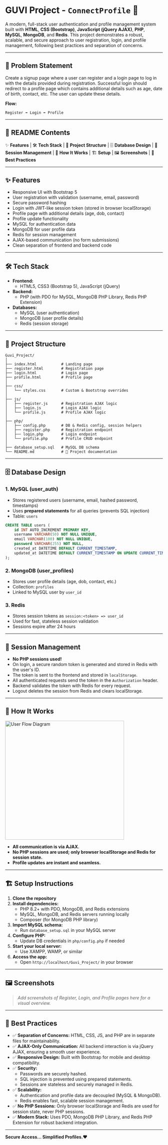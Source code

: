 # GUVI Project - `ConnectProfile` 🚀

A modern, full-stack user authentication and profile management system built with **HTML**, **CSS (Bootstrap)**, **JavaScript (jQuery AJAX)**, **PHP**, **MySQL**, **MongoDB**, and **Redis**. This project demonstrates a robust, scalable, and secure approach to user registration, login, and profile management, following best practices and separation of concerns.

---

## 📝 Problem Statement

Create a signup page where a user can register and a login page to log in with the details provided during registration. Successful login should redirect to a profile page which contains additional details such as age, date of birth, contact, etc. The user can update these details.

**Flow:**
```
Register ➡️ Login ➡️ Profile
```

---

## 🧭 README Contents

✨ **Features**  |  🛠️ **Tech Stack**  |  📁 **Project Structure**  |  🗄️ **Database Design**  |  🔐 **Session Management**  |  🧩 **How It Works**  |  🏗️ **Setup**  |  🖼️ **Screenshots**  |  🏅 **Best Practices**

---

## ✨ Features
- Responsive UI with Bootstrap 5
- User registration with validation (username, email, password)
- Secure password hashing
- Login with JWT-like session token (stored in browser localStorage)
- Profile page with additional details (age, dob, contact)
- Profile update functionality
- MySQL for authentication data
- MongoDB for user profile data
- Redis for session management
- AJAX-based communication (no form submissions)
- Clean separation of frontend and backend code

---

## 🛠️ Tech Stack
- **Frontend:**
  - HTML5, CSS3 (Bootstrap 5), JavaScript (jQuery)
- **Backend:**
  - PHP (with PDO for MySQL, MongoDB PHP Library, Redis PHP Extension)
- **Databases:**
  - MySQL (user authentication)
  - MongoDB (user profile details)
  - Redis (session storage)

---

## 📁 Project Structure
```
Guvi_Project/
│
├── index.html           # Landing page
├── register.html        # Registration page
├── login.html           # Login page
├── profile.html         # Profile page
│
├── css/
│   └── styles.css       # Custom & Bootstrap overrides
│
├── js/
│   ├── register.js      # Registration AJAX logic
│   ├── login.js         # Login AJAX logic
│   └── profile.js       # Profile AJAX logic
│
├── php/
│   ├── config.php       # DB & Redis config, session helpers
│   ├── register.php     # Registration endpoint
│   ├── login.php        # Login endpoint
│   └── profile.php      # Profile CRUD endpoint
│
├── database_setup.sql   # MySQL DB schema
└── README.md            # 📖 Project documentation
```

---

## 🗄️ Database Design

### 1. MySQL (user_auth)
- Stores registered users (username, email, hashed password, timestamps)
- Uses **prepared statements** for all queries (prevents SQL injection)
- Table: `users`

```sql
CREATE TABLE users (
    id INT AUTO_INCREMENT PRIMARY KEY,
    username VARCHAR(50) NOT NULL UNIQUE,
    email VARCHAR(100) NOT NULL UNIQUE,
    password VARCHAR(255) NOT NULL,
    created_at DATETIME DEFAULT CURRENT_TIMESTAMP,
    updated_at DATETIME DEFAULT CURRENT_TIMESTAMP ON UPDATE CURRENT_TIMESTAMP
);
```

### 2. MongoDB (user_profiles)
- Stores user profile details (age, dob, contact, etc.)
- Collection: `profiles`
- Linked to MySQL user by `user_id`

### 3. Redis
- Stores session tokens as `session:<token> => user_id`
- Used for fast, stateless session validation
- Sessions expire after 24 hours

---

## 🔐 Session Management
- **No PHP sessions used!**
- On login, a secure random token is generated and stored in Redis with the user's ID.
- The token is sent to the frontend and stored in `localStorage`.
- All authenticated requests send the token in the `Authorization` header.
- Backend validates the token with Redis for every request.
- Logout deletes the session from Redis and clears localStorage.

---

## 🧩 How It Works

<img src="https://www.mermaidchart.com/raw/f55224cf-ede9-4c85-b467-0bde3c633428?theme=light&version=v0.1&format=svg" alt="User Flow Diagram" width="380"/>

- **All communication is via AJAX.**
- **No PHP sessions are used; only browser localStorage and Redis for session state.**
- **Profile updates are instant and seamless.**

---

## 🏗️ Setup Instructions

1. **Clone the repository**
2. **Install dependencies:**
   - PHP 8.2+ with PDO, MongoDB, and Redis extensions
   - MySQL, MongoDB, and Redis servers running locally
   - Composer (for MongoDB PHP library)
3. **Import MySQL schema:**
   - Run `database_setup.sql` in your MySQL server
4. **Configure PHP:**
   - Update DB credentials in `php/config.php` if needed
5. **Start your local server:**
   - Use XAMPP, WAMP, or similar
6. **Access the app:**
   - Open `http://localhost/Guvi_Project/` in your browser

---

## 🖼️ Screenshots

> _Add screenshots of Register, Login, and Profile pages here for a visual overview._

---

## 🏅 Best Practices
- ✅ **Separation of Concerns:** HTML, CSS, JS, and PHP are in separate files for maintainability.
- ✅ **AJAX-Only Communication:** All backend interaction is via jQuery AJAX, ensuring a smooth user experience.
- ✅ **Responsive Design:** Built with Bootstrap for mobile and desktop compatibility.
- ✅ **Security:**
  - Passwords are securely hashed.
  - SQL injection is prevented using prepared statements.
  - Sessions are stateless and securely managed in Redis.
- ✅ **Scalability:**
  - Authentication and profile data are decoupled (MySQL & MongoDB).
  - Redis enables fast, scalable session management.
- ✅ **No PHP Sessions:** Only browser localStorage and Redis are used for session state, never PHP sessions.
- ✅ **Modern Stack:** Uses PDO, MongoDB PHP Library, and Redis PHP Extension for robust backend integration.

---

**Secure Access... Simplified Profiles.❤️**
